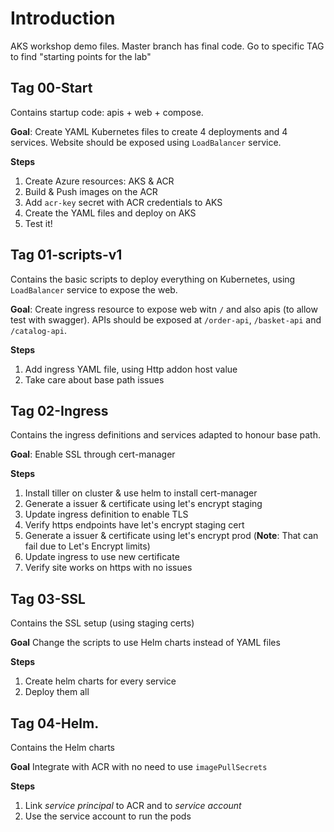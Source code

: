 # Introduction 
AKS workshop demo files. Master branch has final code. Go to specific TAG to find "starting points for the lab"

## Tag 00-Start

Contains startup code: apis + web + compose.

**Goal**: Create YAML Kubernetes files to create 4 deployments and 4 services. Website should be exposed using `LoadBalancer` service.

**Steps**

1. Create Azure resources: AKS & ACR
2. Build & Push images on the ACR
3. Add `acr-key` secret with ACR credentials to AKS
4. Create the YAML files and deploy on AKS
5. Test it!

## Tag 01-scripts-v1

Contains the basic scripts to deploy everything on Kubernetes, using `LoadBalancer` service to expose the web.

**Goal**: Create ingress resource to expose web witn `/` and also apis (to allow test with swagger). APIs should be exposed at `/order-api`, `/basket-api` and `/catalog-api`.

**Steps**

1. Add ingress YAML file, using Http addon host value
2. Take care about base path issues

## Tag 02-Ingress

Contains the ingress definitions and services adapted to honour base path. 

**Goal**: Enable SSL through cert-manager

**Steps**

1. Install tiller on cluster & use helm to install cert-manager
2. Generate a issuer & certificate using let's encrypt staging
3. Update ingress definition to enable TLS
4. Verify https endpoints have let's encrypt staging cert
5. Generate a issuer & certificate using let's encrypt prod (**Note**: That can fail due to Let's Encrypt limits)
6. Update ingress to use new certificate
7. Verify site works on https with no issues 

## Tag 03-SSL

Contains the SSL setup (using staging certs)

**Goal** Change the scripts to use Helm charts instead of YAML files

**Steps**

1. Create helm charts for every service
2. Deploy them all

## Tag 04-Helm.

Contains the Helm charts

**Goal** Integrate with ACR with no need to use `imagePullSecrets`

**Steps**

1. Link _service principal_ to ACR and to _service account_
2. Use the service account to run the pods
